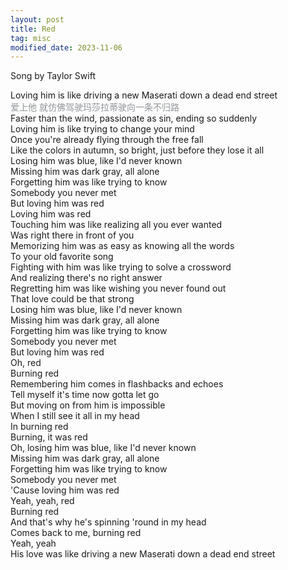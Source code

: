 ```yaml
---
layout: post
title: Red
tag: misc
modified_date: 2023-11-06
---
```


Song by Taylor Swift

Loving him is like driving a new Maserati down a dead end street \
<span style='color:#909497'>爱上他 就仿佛驾驶玛莎拉蒂驶向一条不归路</span> \
Faster than the wind, passionate as sin, ending so suddenly \
Loving him is like trying to change your mind \
Once you're already flying through the free fall \
Like the colors in autumn, so bright, just before they lose it all \
Losing him was blue, like I'd never known \
Missing him was dark gray, all alone \
Forgetting him was like trying to know \
Somebody you never met \
But loving him was red \
Loving him was red \
Touching him was like realizing all you ever wanted \
Was right there in front of you \
Memorizing him was as easy as knowing all the words \
To your old favorite song \
Fighting with him was like trying to solve a crossword \
And realizing there's no right answer \
Regretting him was like wishing you never found out \
That love could be that strong \
Losing him was blue, like I'd never known \
Missing him was dark gray, all alone \
Forgetting him was like trying to know \
Somebody you never met \
But loving him was red \
Oh, red \
Burning red \
Remembering him comes in flashbacks and echoes \
Tell myself it's time now gotta let go \
But moving on from him is impossible \
When I still see it all in my head \
In burning red \
Burning, it was red \
Oh, losing him was blue, like I'd never known \
Missing him was dark gray, all alone \
Forgetting him was like trying to know \
Somebody you never met \
'Cause loving him was red \
Yeah, yeah, red \
Burning red \
And that's why he's spinning 'round in my head \
Comes back to me, burning red \
Yeah, yeah \
His love was like driving a new Maserati down a dead end street 